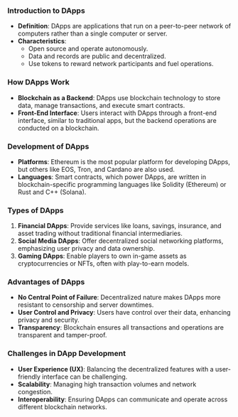 ### Introduction to DApps

- **Definition**: DApps are applications that run on a peer-to-peer network of computers rather than a single computer or server.
- **Characteristics**:
  - Open source and operate autonomously.
  - Data and records are public and decentralized.
  - Use tokens to reward network participants and fuel operations.

### How DApps Work

- **Blockchain as a Backend**: DApps use blockchain technology to store data, manage transactions, and execute smart contracts.
- **Front-End Interface**: Users interact with DApps through a front-end interface, similar to traditional apps, but the backend operations are conducted on a blockchain.

### Development of DApps

- **Platforms**: Ethereum is the most popular platform for developing DApps, but others like EOS, Tron, and Cardano are also used.
- **Languages**: Smart contracts, which power DApps, are written in blockchain-specific programming languages like Solidity (Ethereum) or Rust and C++ (Solana).

### Types of DApps

1. **Financial DApps**: Provide services like loans, savings, insurance, and asset trading without traditional financial intermediaries.
2. **Social Media DApps**: Offer decentralized social networking platforms, emphasizing user privacy and data ownership.
3. **Gaming DApps**: Enable players to own in-game assets as cryptocurrencies or NFTs, often with play-to-earn models.

### Advantages of DApps

- **No Central Point of Failure**: Decentralized nature makes DApps more resistant to censorship and server downtimes.
- **User Control and Privacy**: Users have control over their data, enhancing privacy and security.
- **Transparency**: Blockchain ensures all transactions and operations are transparent and tamper-proof.

### Challenges in DApp Development

- **User Experience (UX)**: Balancing the decentralized features with a user-friendly interface can be challenging.
- **Scalability**: Managing high transaction volumes and network congestion.
- **Interoperability**: Ensuring DApps can communicate and operate across different blockchain networks.
